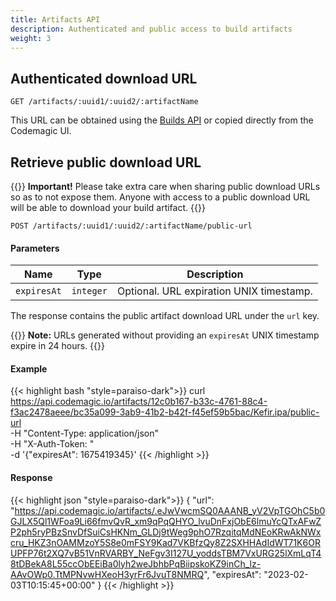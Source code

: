 ```yaml
---
title: Artifacts API
description: Authenticated and public access to build artifacts
weight: 3
---
```


## Authenticated download URL

`GET /artifacts/:uuid1/:uuid2/:artifactName`

This URL can be obtained using the [Builds API](/rest-api/builds) or copied directly from the Codemagic UI.

## Retrieve public download URL

{{<notebox>}}
**Important!** Please take extra care when sharing public download URLs so as to not expose them. Anyone with access to a public download URL will be able to download your build artifact.
{{</notebox>}}

`POST /artifacts/:uuid1/:uuid2/:artifactName/public-url`

#### Parameters

| **Name**    | **Type**  | **Description**                          |
| ----------- | --------- | ---------------------------------------- |
| `expiresAt` | `integer` | Optional. URL expiration UNIX timestamp. |

The response contains the public artifact download URL under the `url` key.

{{<notebox>}}
**Note:** URLs generated without providing an `expiresAt` UNIX timestamp expire in 24 hours.
{{</notebox>}}

#### Example

{{< highlight bash "style=paraiso-dark">}}
curl https://api.codemagic.io/artifacts/12c0b167-b33c-4761-88c4-f3ac2478aeee/bc35a099-3ab9-41b2-b42f-f45ef59b5bac/Kefir.ipa/public-url \
  -H "Content-Type: application/json" \
  -H "X-Auth-Token: <API Token>" \
  -d '{"expiresAt": 1675419345}'
{{< /highlight >}}

#### Response

{{< highlight json "style=paraiso-dark">}}
{
  "url": "https://api.codemagic.io/artifacts/.eJwVwcmSQ0AAANB_yV2VpTGOhC5b0GJLX5Ql1WFoa9Li66fmvQvR_xm9qPqQHYO_lvuDnFxjObE6lmuYcQTxAFwZP2ph5ryPBzSnvDfSuiCsHKNm_GLDj9tWeg9phO7RzqitqMdNEoKRwAkNWxcru_HKZ3nOAMMzoY5S8e0mFSY9Kad7VKBfzQy8Z2SXHHAdIdWT71K6ORUPFP76t2XQ7vB51VnRVARBY_NeFgv3I127U_yoddsTBM7VxURG25lXmLqT48tDBekA8L55ccObEEiBa0lyh2weJbhbPqBiipskoKZ9inCh_lz-AAvOWp0.TtMPNvwHXeoH3yrFr6JvuT8NMRQ",
  "expiresAt": "2023-02-03T10:15:45+00:00"
}
{{< /highlight >}}

